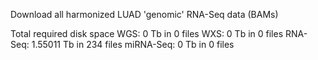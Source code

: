 Download all harmonized LUAD 'genomic' RNA-Seq data (BAMs)

Total required disk space WGS: 0 Tb in 0 files
                          WXS: 0 Tb in 0 files
                          RNA-Seq: 1.55011 Tb in 234 files
                        miRNA-Seq: 0 Tb in 0 files




